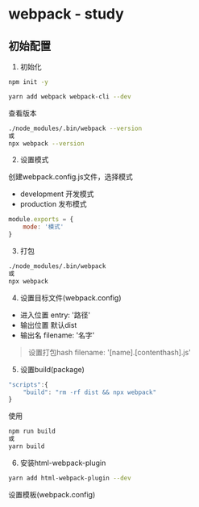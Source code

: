 # webpack - study

## 初始配置

1. 初始化

```bash
npm init -y
```

```bash
yarn add webpack webpack-cli --dev
```

查看版本
```bash
./node_modules/.bin/webpack --version
或
npx webpack --version
```

2. 设置模式

创建webpack.config.js文件，选择模式
- development 开发模式
- production 发布模式

```js
module.exports = {
    mode: '模式'
}
```

3. 打包

```bash
./node_modules/.bin/webpack
或
npx webpack
```

4. 设置目标文件(webpack.config)

- 进入位置
entry: '路径'
- 输出位置
默认dist
- 输出名
filename: '名字'

> 设置打包hash
> filename: '[name].[contenthash].js'

5. 设置build(package)

```js
"scripts":{
    "build": "rm -rf dist && npx webpack"
}
```

使用

```bash
npm run build
或
yarn build
```

6. 安装html-webpack-plugin

```bash
yarn add html-webpack-plugin --dev
```

设置模板(webpack.config)

